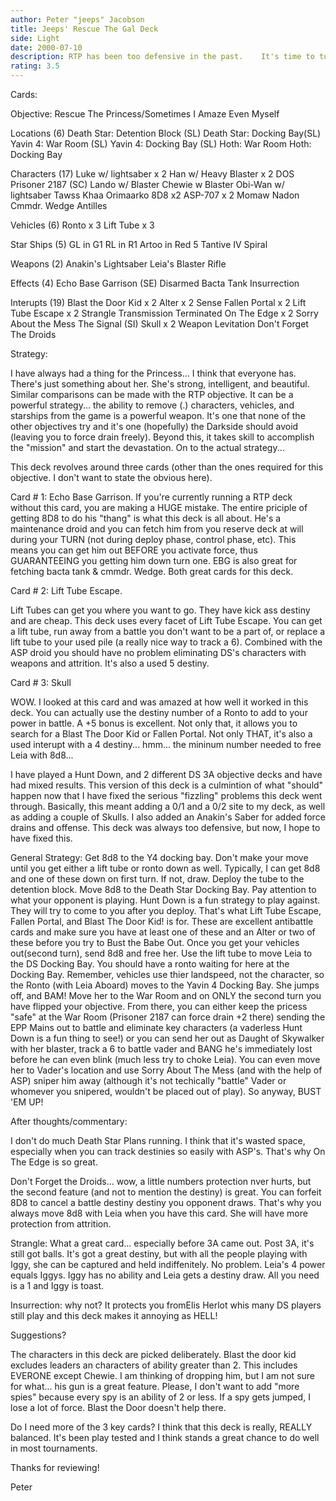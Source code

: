 ```yaml
---
author: Peter "jeeps" Jacobson
title: Jeeps' Rescue The Gal Deck
side: Light
date: 2000-07-10
description: RTP has been too defensive in the past.	It's time to turn the tables and make all those people who thinks this objective stinks to choke on their words!
rating: 3.5
---
```

Cards: 

Objective:  Rescue The Princess/Sometimes I Amaze Even Myself

Locations (6)
Death Star: Detention Block (SL)
Death Star: Docking Bay(SL)
Yavin 4: War Room (SL)
Yavin 4: Docking Bay (SL)
Hoth: War Room
Hoth: Docking Bay

Characters (17)
Luke w/ lightsaber x 2
Han w/ Heavy Blaster x 2
DOS
Prisoner 2187 (SC)
Lando w/ Blaster
Chewie w Blaster
Obi-Wan w/ lightsaber
Tawss Khaa
Orimaarko
8D8 x2
ASP-707 x 2
Momaw Nadon
Cmmdr. Wedge Antilles

Vehicles (6)
Ronto x 3
Lift Tube x 3

Star Ships (5)
GL in G1
RL in R1
Artoo in Red 5
Tantive IV
Spiral

Weapons (2)
Anakin's Lightsaber
Leia's Blaster Rifle

Effects (4)
Echo Base Garrison (SE)
Disarmed
Bacta Tank
Insurrection

Interupts (19)
Blast the Door Kid x 2
Alter x 2
Sense
Fallen Portal x 2
Lift Tube Escape x 2
Strangle
Transmission Terminated
On The Edge x 2
Sorry About the Mess
The Signal (SI)
Skull x 2
Weapon Levitation
Don't Forget The Droids



Strategy: 

I have always had a thing for the Princess... I think that everyone has.  There's just something about her.  She's strong, intelligent, and beautiful.  Similar comparisons can be made with the RTP objective.  It can be a powerful strategy... the ability to remove (.) characters, vehicles, and starships from the game is a powerful weapon.  It's one that none of the other objectives try and it's one (hopefully) the Darkside should avoid (leaving you to force drain freely).  Beyond this, it takes skill to accomplish the "mission" and start the devastation.  On to the actual strategy...

This deck revolves around three cards (other than the ones required for this objective.  I don't want to state the obvious here).

Card # 1:  Echo Base Garrison.	If you're currently running a RTP deck without this card, you are making a HUGE mistake.  The entire priciple of getting 8D8 to do his "thang" is what this deck is all about.  He's a maintenance droid and you can fetch him from you reserve deck at will during your TURN (not during deploy phase, control phase, etc).  This means you can get him out BEFORE you activate force, thus GUARANTEEING you getting him down turn one.  EBG is also great for fetching bacta tank & cmmdr. Wedge.  Both great cards for this deck.

Card # 2:  Lift Tube Escape.

Lift Tubes can get you where you want to go.  They have kick ass destiny and are cheap.  This deck uses every facet of Lift Tube Escape.  You can get a lift tube, run away from a battle you don't want to be a part of, or replace a lift tube to your used pile (a really nice way to track a 6).  Combined with the ASP droid you should have no problem eliminating DS's characters with weapons and attrition.	It's also a used 5 destiny.

Card # 3:  Skull

WOW.  I looked at this card and was amazed at how well it worked in this deck.	You can actually use the destiny number of a Ronto to add to your power in battle.  A +5 bonus is excellent.  Not only that, it allows you to search for a Blast The Door Kid or Fallen Portal.  Not only THAT, it's also a used interupt with a 4 destiny... hmm... the mininum number needed to free Leia with 8d8...

 I have played a Hunt Down, and 2 different DS 3A objective decks and have had mixed results.  This version of this deck is a culmintion of what "should" happen now that I have fixed the serious "fizzling" problems this deck went through.  Basically, this meant adding a 0/1 and a 0/2 site to my deck, as well as adding a couple of Skulls.  I also added an Anakin's Saber for added force drains and offense.  This deck was always too defensive, but now, I hope to have fixed this.

General Strategy:  Get 8d8 to the Y4 docking bay.  Don't make your move until you get either a lift tube or ronto down as well.  Typically, I can get 8d8 and one of these down on first turn.  If not, draw.	Deploy the tube to the detention block.  Move 8d8 to the Death Star Docking Bay.  Pay attention to what your opponent is playing.  Hunt Down is a fun strategy to play against.  They will try to come to you after you deploy.  That's what Lift Tube Escape, Fallen Portal, and Blast The Door Kid! is for.	These are excellent antibattle cards and make sure you have at least one of these and an Alter or two of these before you try to Bust the Babe Out.  Once you get your vehicles out(second turn), send 8d8 and free her.  Use the lift tube to move Leia to the DS Docking Bay.  You should have a ronto waiting for here at the Docking Bay.  Remember, vehicles use thier landspeed, not the character, so the Ronto (with Leia Aboard) moves to the Yavin 4 Docking Bay.  She jumps off, and BAM!  Move her to the War Room and on ONLY the second turn you have flipped your objective.  From there, you can either keep the pricess "safe" at the War Room (Prisoner 2187 can force drain +2 there) sending the EPP Mains out to battle and eliminate key characters (a vaderless Hunt Down is a fun thing to see!) or you can send her out as Daught of Skywalker with her blaster, track a 6 to battle vader and BANG he's immediately lost before he can even blink (much less try to choke Leia).  You can even move her to Vader's location and use Sorry About The Mess (and with the help of ASP) sniper him away (although it's not techically "battle" Vader or whomever you snipered, wouldn't be placed out of play).  So anyway,  BUST 'EM UP!

After thoughts/commentary:

I don't do much Death Star Plans running.  I think that it's wasted space, especially when you can track destinies so easily with ASP's.  That's why On The Edge is so great.

Don't Forget the Droids... wow, a little numbers protection nver hurts, but the second feature (and not to mention the destiny) is great.  You can forfeit 8D8 to cancel a battle destiny destiny you opponent draws.	That's why you always move 8d8 with Leia when you have this card.  She will have more protection from attrition.

Strangle:  What a great card... especially before 3A came out.	Post 3A, it's still got balls.  It's got a great destiny, but with all the people playing with Iggy, she can be captured and held indiffenitely.  No problem.  Leia's 4 power equals Iggys.	Iggy has no ability and Leia gets a destiny draw.  All you need is a 1 and Iggy is toast.

Insurrection: why not?	It protects you fromElis Herlot whis many DS players still play and this deck makes it annoying as HELL!

Suggestions?

The characters in this deck are picked deliberately.  Blast the door kid excludes leaders an characters of ability greater than 2.  This includes EVERONE except Chewie.  I am thinking of dropping him, but I am not sure for what... his gun is a great feature.  Please, I don't want to add "more spies" because every spy is an ability of 2 or less.  If a spy gets jumped, I lose a lot of force.  Blast the Door doesn't help there.

Do I need more of the 3 key cards?  I think that this deck is really, REALLY balanced.	It's been play tested and I think stands a great chance to do well in most tournaments.

Thanks for reviewing!

Peter